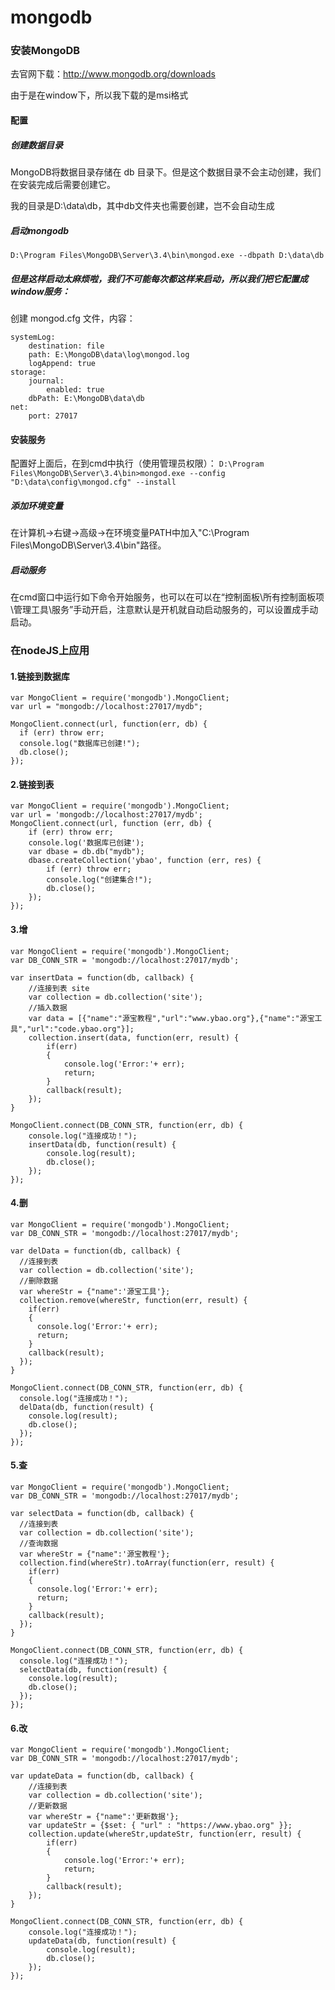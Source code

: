 # mongodb

### 安装MongoDB

去官网下载：http://www.mongodb.org/downloads

由于是在window下，所以我下载的是msi格式

#### 配置

##### 创建数据目录
MongoDB将数据目录存储在 db 目录下。但是这个数据目录不会主动创建，我们在安装完成后需要创建它。

我的目录是D:\data\db，其中db文件夹也需要创建，岂不会自动生成

##### 启动mongodb

```D:\Program Files\MongoDB\Server\3.4\bin\mongod.exe --dbpath D:\data\db```

##### 但是这样启动太麻烦啦，我们不可能每次都这样来启动，所以我们把它配置成window服务：
创建 mongod.cfg 文件，内容：
```
systemLog:
    destination: file
    path: E:\MongoDB\data\log\mongod.log
    logAppend: true
storage:
    journal:
        enabled: true
    dbPath: E:\MongoDB\data\db
net:
    port: 27017
```

#### 安装服务
配置好上面后，在到cmd中执行（使用管理员权限）：
```D:\Program Files\MongoDB\Server\3.4\bin>mongod.exe --config "D:\data\config\mongod.cfg" --install```

##### 添加环境变量
在计算机->右键->高级->在环境变量PATH中加入"C:\Program Files\MongoDB\Server\3.4\bin"路径。

##### 启动服务
在cmd窗口中运行如下命令开始服务，也可以在可以在“控制面板\所有控制面板项\管理工具\服务”手动开启，注意默认是开机就自动启动服务的，可以设置成手动启动。

### 在nodeJS上应用
#### 1.链接到数据库
```
var MongoClient = require('mongodb').MongoClient;
var url = "mongodb://localhost:27017/mydb";
 
MongoClient.connect(url, function(err, db) {
  if (err) throw err;
  console.log("数据库已创建!");
  db.close();
});
```

#### 2.链接到表
```
var MongoClient = require('mongodb').MongoClient;
var url = 'mongodb://localhost:27017/mydb';
MongoClient.connect(url, function (err, db) {
    if (err) throw err;
    console.log('数据库已创建');
    var dbase = db.db("mydb");
    dbase.createCollection('ybao', function (err, res) {
        if (err) throw err;
        console.log("创建集合!");
        db.close();
    });
});
```

#### 3.增
```
var MongoClient = require('mongodb').MongoClient;
var DB_CONN_STR = 'mongodb://localhost:27017/mydb'; 
 
var insertData = function(db, callback) {  
    //连接到表 site
    var collection = db.collection('site');
    //插入数据
    var data = [{"name":"源宝教程","url":"www.ybao.org"},{"name":"源宝工具","url":"code.ybao.org"}];
    collection.insert(data, function(err, result) { 
        if(err)
        {
            console.log('Error:'+ err);
            return;
        }     
        callback(result);
    });
}
 
MongoClient.connect(DB_CONN_STR, function(err, db) {
    console.log("连接成功！");
    insertData(db, function(result) {
        console.log(result);
        db.close();
    });
});
```

#### 4.删
```
var MongoClient = require('mongodb').MongoClient;
var DB_CONN_STR = 'mongodb://localhost:27017/mydb';    
 
var delData = function(db, callback) {  
  //连接到表  
  var collection = db.collection('site');
  //删除数据
  var whereStr = {"name":'源宝工具'};
  collection.remove(whereStr, function(err, result) {
    if(err)
    {
      console.log('Error:'+ err);
      return;
    }     
    callback(result);
  });
}
 
MongoClient.connect(DB_CONN_STR, function(err, db) {
  console.log("连接成功！");
  delData(db, function(result) {
    console.log(result);
    db.close();
  });
});
```

#### 5.查
```
var MongoClient = require('mongodb').MongoClient;
var DB_CONN_STR = 'mongodb://localhost:27017/mydb';    
 
var selectData = function(db, callback) {  
  //连接到表  
  var collection = db.collection('site');
  //查询数据
  var whereStr = {"name":'源宝教程'};
  collection.find(whereStr).toArray(function(err, result) {
    if(err)
    {
      console.log('Error:'+ err);
      return;
    }     
    callback(result);
  });
}
 
MongoClient.connect(DB_CONN_STR, function(err, db) {
  console.log("连接成功！");
  selectData(db, function(result) {
    console.log(result);
    db.close();
  });
});
```

#### 6.改
```
var MongoClient = require('mongodb').MongoClient;
var DB_CONN_STR = 'mongodb://localhost:27017/mydb';    
 
var updateData = function(db, callback) {  
    //连接到表  
    var collection = db.collection('site');
    //更新数据
    var whereStr = {"name":'更新数据'};
    var updateStr = {$set: { "url" : "https://www.ybao.org" }};
    collection.update(whereStr,updateStr, function(err, result) {
        if(err)
        {
            console.log('Error:'+ err);
            return;
        }     
        callback(result);
    });
}
 
MongoClient.connect(DB_CONN_STR, function(err, db) {
    console.log("连接成功！");
    updateData(db, function(result) {
        console.log(result);
        db.close();
    });
});
```